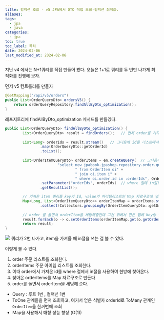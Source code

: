 ```yaml
---
title: 컬렉션 조회 - v5 JPA에서 DTO 직접 조회-컬렉션 최적화.
aliases: 
tags:
  - jpa
  - java
categories:
  - jpa
toc: true
toc_label: 목차
date: 2024-02-06
last_modified_at: 2024-02-06
---
```

지난 v4 에서는 N+1쿼리를 직접 만들어 봤다. 오늘은 1+1로 쿼리를 두 번만 나가게 최적화를 진행해 보자.

먼저 v5 컨트롤러를 만들자

```java
@GetMapping("/api/v5/orders")  
public List<OrderQueryDto> ordersV5() {  
    return orderQueryRepository.findAllByDto_optimization();  
}
```

레포지토리에 findAllByDto_optimization 메서드를 만들겠다.


```java
public List<OrderQueryDto> findAllByDto_optimization() {  
        List<OrderQueryDto> result = findOrders();   // 먼저 order를 가져온다. 쿼리 1
  
        List<Long> orderIds = result.stream()   // 그다음에 id를 리스트에서 뽑아온다
                .map(OrderQueryDto::getOrderId)  
                .toList(); 
  
        List<OrderItemQueryDto> orderItems = em.createQuery(  // 그다음에 orderItem을 가져온다. 쿼리 2 
                        "select new jpabook.jpashop.repository.order.query.OrderItemQueryDto(oi.order.id, i.name, oi.orderPrice, oi.count)" +  
                                " from OrderItem oi" +  
                                " join oi.item i" +  
                                " where oi.order.id in :orderIds", OrderItemQueryDto.class)  
                .setParameter("orderIds", orderIds)  // where 절에 in절로 id가 들어간다!!
                .getResultList();  

        // 가져온 item 쿼리를 key가 Id, value가 아이템리스트인 Map 자료구조에 넣는다.
        Map<Long, List<OrderItemQueryDto>> orderItemMap = orderItems.stream()  
                .collect(Collectors.groupingBy(OrderItemQueryDto::getOrderId));  
                
		// order 를 돌면서 orderItem을 세팅해줄껀데 그건 위에서 만든 맵에 key랑 같은 orderItems를 세팅해 줄꺼다.  
        result.forEach(o -> o.setOrderItems(orderItemMap.get(o.getOrderId())));  
        return result;  
}
```

![](https://i.imgur.com/EXJJHqg.png)
쿼리가 2번 나가고, item을 가져올 때 in절을 쓰는 걸 볼 수 있다.

이렇게 볼 수 있다. 
1. order 주문 리스트를 조회한다.
2. orderItems 주문 아이템 리스트를 조회한다. 
3. 이때 order에서 가져온 id를 where 절에서 in절을 사용하여 한방에 찾아온다.
4. 찾아온 orderItems를 Map 자료구조로 만든다
5. order를 돌면서 orderItem을 세팅해 준다.


- Query : 루트 1번 , 컬랙션 1번 
- ToOne 관계들을 먼저 조회하고, 여기서 얻은 식별자 orderId로 ToMany 관계인 `OrderItem`을 한꺼번에 조회
- Map을 사용해서 매칭 성능 향상 (O(1))
